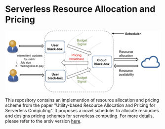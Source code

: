 # Serverless Resource Allocation and Pricing

![Resource allocation and pricing for serverless](figs/diagram_user_cloud_black_box.png)

This repository contains an implemention of resource allocation and pricing scheme from the paper "Utility-based Resource Allocation and Pricing for Serverless Computing". It proposes a novel scheduler to allocate resources and designs pricing schemes for serverless computing. For more details, please refer to the arxiv version [here](https://arxiv.org/pdf/2008.07793.pdf).
